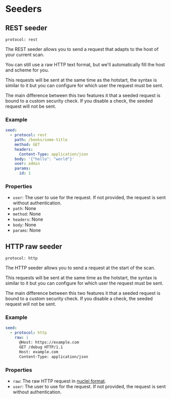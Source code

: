# Seeders

## REST seeder

`protocol: rest`

The REST seeder allows you to send a request that adapts to the host of your current scan.

You can still use a raw HTTP text format, but we'll automatically fill the host and scheme for you.

This requests will be sent at the same time as the hotstart, the syntax is similar to it but
you can configure for which user the request must be sent.

The main difference between this two features it that a seeded request is bound to a custom security check.
If you disable a check, the seeded request will not be sent.

### Example

```yaml
seed:
  - protocol: rest
    path: /books/some-title
    method: GET
    headers:
      Content-Type: application/json
    body: '{"hello": "world"}'
    user: admin
    params:
      id: 1
```

### Properties

- `user`: The user to use for the request. If not provided, the request is sent without authentication.
- `path`: None
- `method`: None
- `headers`: None
- `body`: None
- `params`: None

## HTTP raw seeder

`protocol: http`

The HTTP seeder allows you to send a request at the start of the scan.

This requests will be sent at the same time as the hotstart, the syntax is similar to it but
you can configure for which user the request must be sent.

The main difference between this two features it that a seeded request is bound to a custom security check.
If you disable a check, the seeded request will not be sent.

### Example

```yaml
seed:
  - protocol: http
    raw: |
      @Host: https://example.com
      GET /debug HTTP/1.1
      Host: example.com
      Content-Type: application/json
```

### Properties

- `raw`: The raw HTTP request in [nuclei format](https://docs.projectdiscovery.io/templates/protocols/http/raw-http).
- `user`: The user to use for the request. If not provided, the request is sent without authentication.
